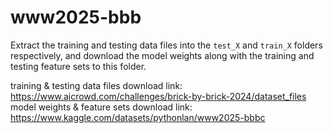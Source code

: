 # www2025-bbb
Extract the training and testing data files into the `test_X` and `train_X` folders respectively, and download the model weights along with the training and testing feature sets to this folder.

training & testing data files download link: https://www.aicrowd.com/challenges/brick-by-brick-2024/dataset_files
model weights & feature sets download link: https://www.kaggle.com/datasets/pythonlan/www2025-bbbc